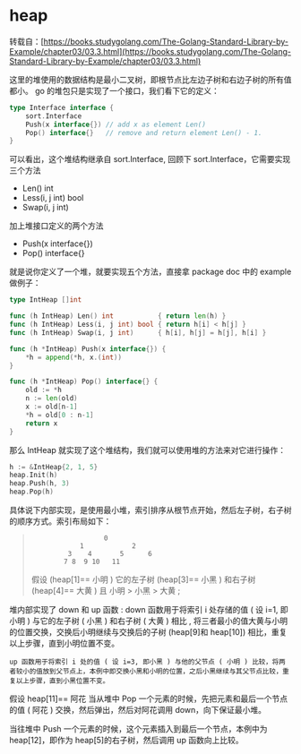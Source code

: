 # heap

转载自：[https://books.studygolang.com/The-Golang-Standard-Library-by-Example/chapter03/03.3.html](https://books.studygolang.com/The-Golang-Standard-Library-by-Example/chapter03/03.3.html)

这里的堆使用的数据结构是最小二叉树，即根节点比左边子树和右边子树的所有值都小。 go 的堆包只是实现了一个接口，我们看下它的定义：

```go
type Interface interface {
    sort.Interface
    Push(x interface{}) // add x as element Len()
    Pop() interface{}   // remove and return element Len() - 1.
}
```

可以看出，这个堆结构继承自 sort.Interface, 回顾下 sort.Interface，它需要实现三个方法

* Len\(\) int
* Less\(i, j int\) bool
* Swap\(i, j int\)

加上堆接口定义的两个方法

* Push\(x interface{}\)
* Pop\(\) interface{}

就是说你定义了一个堆，就要实现五个方法，直接拿 package doc 中的 example 做例子：

```go
type IntHeap []int

func (h IntHeap) Len() int           { return len(h) }
func (h IntHeap) Less(i, j int) bool { return h[i] < h[j] }
func (h IntHeap) Swap(i, j int)      { h[i], h[j] = h[j], h[i] }

func (h *IntHeap) Push(x interface{}) {
    *h = append(*h, x.(int))
}

func (h *IntHeap) Pop() interface{} {
    old := *h
    n := len(old)
    x := old[n-1]
    *h = old[0 : n-1]
    return x
}
```

那么 IntHeap 就实现了这个堆结构，我们就可以使用堆的方法来对它进行操作：

```go
h := &IntHeap{2, 1, 5}
heap.Init(h)
heap.Push(h, 3)
heap.Pop(h)
```

具体说下内部实现，是使用最小堆，索引排序从根节点开始，然后左子树，右子树的顺序方式。索引布局如下：

> ```text
>                   0
>             1            2
>          3    4       5      6
>         7 8  9 10   11   
> ```
>
> 假设 \(heap\[1\]== 小明 \) 它的左子树 \(heap\[3\]== 小黑 \) 和右子树 \(heap\[4\]== 大黄 \) 且 小明 &gt; 小黑 &gt; 大黄 ;

堆内部实现了 down 和 up 函数 : down 函数用于将索引 i 处存储的值 \( 设 i=1, 即小明 \) 与它的左子树 \( 小黑 \) 和右子树 \( 大黄 \) 相比 , 将三者最小的值大黄与小明的位置交换，交换后小明继续与交换后的子树 \(heap\[9\]和 heap\[10\]\) 相比，重复以上步骤，直到小明位置不变。



```text
up 函数用于将索引 i 处的值 ( 设 i=3, 即小黑 ) 与他的父节点 ( 小明 ) 比较，将两者较小的值放到父节点上，本例中即交换小黑和小明的位置，之后小黑继续与其父节点比较，重复以上步骤，直到小黑位置不变。
```

假设 heap\[11\]== 阿花 当从堆中 Pop 一个元素的时候，先把元素和最后一个节点的值 \( 阿花 \) 交换，然后弹出，然后对阿花调用 down，向下保证最小堆。

当往堆中 Push 一个元素的时候，这个元素插入到最后一个节点，本例中为 heap\[12\]，即作为 heap\[5\]的右子树，然后调用 up 函数向上比较。

